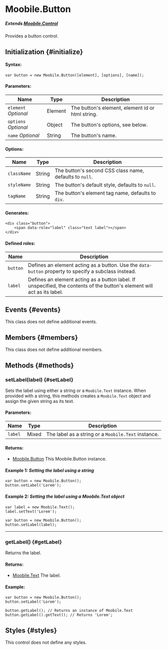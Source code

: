 Moobile.Button
================================================================================

##### Extends [Moobile.Control](../Control/Control.md)

Provides a button control.

Initialization {#initialize}
--------------------------------------------------------------------------------

#### Syntax:

	var button = new Moobile.Button([element], [options], [name]);

#### Parameters:

Name                 | Type    | Description
-------------------- | ------- | -----------
`element` *Optional* | Element | The button's element, element id or html string.
`options` *Optional* | Object  | The button's options, see below.
`name`    *Optional* | String  | The button's name.

#### Options:

Name        | Type   | Description
----------- | ------ | -----------
`className` | String | The button's second CSS class name, defaults to `null`.
`styleName` | String | The button's default style, defaults to `null`.
`tagName`   | String | The button's element tag name, defaults to `div`.

#### Generates:

	<div class="button">
		<span data-role="label" class="text label"></span>
	</div>

#### Defined roles:

Name     | Description
-------- | -----------
`button` | Defines an element acting as a button. Use the `data-button` property to specify a subclass instead.
`label`  | Defines an element acting as a button label. If unspecified, the contents of the button's element will act as its label.

Events {#events}
--------------------------------------------------------------------------------

This class does not define additional events.

Members {#members}
--------------------------------------------------------------------------------

This class does not define additional members.

Methods {#methods}
--------------------------------------------------------------------------------

### setLabel(label) {#setLabel}

Sets the label using either a string or a `Moobile.Text` instance. When provided with a string, this methods creates a `Moobile.Text` object and assign the given string as its text.

#### Parameters:

Name    | Type  | Description
------- | ----- | -----------
`label` | Mixed | The label as a string or a `Moobile.Text` instance.

#### Returns:

- [Moobile.Button](../Control/Button.md) This Moobile.Button instance.

#### Example 1: *Setting the label using a string*

	var button = new Moobile.Button();
	button.setLabel('Lorem');

#### Example 2: *Setting the label using a Moobile.Text object*

	var label = new Moobile.Text();
	label.setText('Lorem');

	var button = new Moobile.Button();
	button.setLabel(label);

-----

### getLabel() {#getLabel}

Returns the label.

#### Returns:

- [Moobile.Text](../Control/Text.md) The label.

#### Example:

	var button = new Moobile.Button();
	button.setLabel('Lorem');

	button.getLabel(); // Returns an instance of Moobile.Text
	button.getLabel().getText(); // Returns 'Lorem';

Styles {#styles}
--------------------------------------------------------------------------------

This control does not define any styles.
